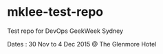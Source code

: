 # mklee-test-repo
Test repo for DevOps GeekWeek Sydney

Dates : 30 Nov to 4 Dec 2015 @ The Glenmore Hotel
